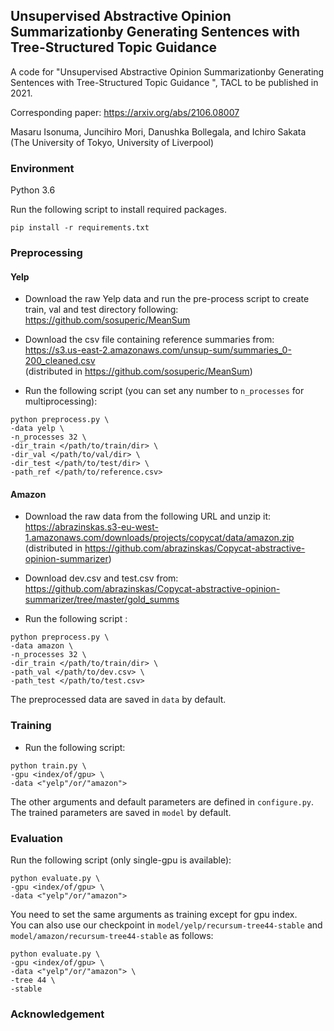 ## Unsupervised Abstractive Opinion Summarizationby Generating Sentences with Tree-Structured Topic Guidance
A code for "Unsupervised Abstractive Opinion Summarizationby Generating Sentences with Tree-Structured Topic Guidance
", TACL to be published in 2021.

Corresponding paper:
https://arxiv.org/abs/2106.08007

Masaru Isonuma, Juncihiro Mori, Danushka Bollegala, and Ichiro Sakata (The University of Tokyo, University of Liverpool)  

### Environment

Python 3.6

Run the following script to install required packages.
```
pip install -r requirements.txt
```

### Preprocessing

#### Yelp

- Download the raw Yelp data and run the pre-process script to create train, val and test directory following:  
https://github.com/sosuperic/MeanSum  

- Download the csv file containing reference summaries from:  
https://s3.us-east-2.amazonaws.com/unsup-sum/summaries_0-200_cleaned.csv  
(distributed in https://github.com/sosuperic/MeanSum)

- Run the following script (you can set any number to `n_processes` for multiprocessing):
```
python preprocess.py \
-data yelp \
-n_processes 32 \
-dir_train </path/to/train/dir> \
-dir_val </path/to/val/dir> \
-dir_test </path/to/test/dir> \
-path_ref </path/to/reference.csv>
```

#### Amazon

- Download the raw data from the following URL and unzip it:  
https://abrazinskas.s3-eu-west-1.amazonaws.com/downloads/projects/copycat/data/amazon.zip  
(distributed in https://github.com/abrazinskas/Copycat-abstractive-opinion-summarizer)  

- Download dev.csv and test.csv from:
https://github.com/abrazinskas/Copycat-abstractive-opinion-summarizer/tree/master/gold_summs

- Run the following script :
```
python preprocess.py \
-data amazon \
-n_processes 32 \
-dir_train </path/to/train/dir> \
-path_val </path/to/dev.csv> \
-path_test </path/to/test.csv> 
```

The preprocessed data are saved in `data` by default.

### Training

- Run the following script:
```
python train.py \
-gpu <index/of/gpu> \
-data <"yelp"/or/"amazon"> 
```

The other arguments and default parameters are defined in `configure.py`.  
The trained parameters are saved in `model` by default.  

### Evaluation

Run the following script (only single-gpu is available):  

```
python evaluate.py \
-gpu <index/of/gpu> \
-data <"yelp"/or/"amazon"> 
```

You need to set the same arguments as training except for gpu index.  
You can also use our checkpoint in `model/yelp/recursum-tree44-stable` and `model/amazon/recursum-tree44-stable` as follows:  

```
python evaluate.py \
-gpu <index/of/gpu> \
-data <"yelp"/or/"amazon"> \
-tree 44 \
-stable
```

### Acknowledgement
